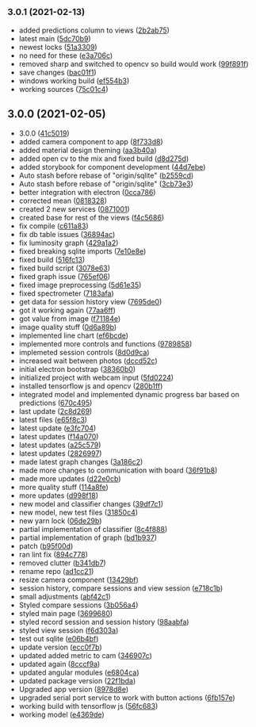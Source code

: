 ## <small>3.0.1 (2021-02-13)</small>

* added predictions column to views ([2b2ab75](https://bitbucket.org/secretcreators/desktop/commits/2b2ab75))
* latest main ([5dc70b9](https://bitbucket.org/secretcreators/desktop/commits/5dc70b9))
* newest locks ([51a3309](https://bitbucket.org/secretcreators/desktop/commits/51a3309))
* no need for these ([e3a706c](https://bitbucket.org/secretcreators/desktop/commits/e3a706c))
* removed sharp and switched to opencv so build would work ([99f891f](https://bitbucket.org/secretcreators/desktop/commits/99f891f))
* save changes ([bac01f1](https://bitbucket.org/secretcreators/desktop/commits/bac01f1))
* windows working build ([ef554b3](https://bitbucket.org/secretcreators/desktop/commits/ef554b3))
* working sources ([75c01c4](https://bitbucket.org/secretcreators/desktop/commits/75c01c4))



## 3.0.0 (2021-02-05)

* 3.0.0 ([41c5019](https://bitbucket.org/secretcreators/desktop/commits/41c5019))
* added camera component to app ([8f733d8](https://bitbucket.org/secretcreators/desktop/commits/8f733d8))
* added material design theming ([aa3b40a](https://bitbucket.org/secretcreators/desktop/commits/aa3b40a))
* added open cv to the mix and fixed build ([d8d275d](https://bitbucket.org/secretcreators/desktop/commits/d8d275d))
* added storybook for component development ([44d7ebe](https://bitbucket.org/secretcreators/desktop/commits/44d7ebe))
* Auto stash before rebase of "origin/sqlite" ([b2559cd](https://bitbucket.org/secretcreators/desktop/commits/b2559cd))
* Auto stash before rebase of "origin/sqlite" ([3cb73e3](https://bitbucket.org/secretcreators/desktop/commits/3cb73e3))
* better integration with electron ([0cca786](https://bitbucket.org/secretcreators/desktop/commits/0cca786))
* corrected mean ([0818328](https://bitbucket.org/secretcreators/desktop/commits/0818328))
* created 2 new services ([0871001](https://bitbucket.org/secretcreators/desktop/commits/0871001))
* created base for rest of the views ([f4c5686](https://bitbucket.org/secretcreators/desktop/commits/f4c5686))
* fix compile ([c611a83](https://bitbucket.org/secretcreators/desktop/commits/c611a83))
* fix db table issues ([36894ac](https://bitbucket.org/secretcreators/desktop/commits/36894ac))
* fix luminosity graph ([429a1a2](https://bitbucket.org/secretcreators/desktop/commits/429a1a2))
* fixed breaking sqlite imports ([7e10e8e](https://bitbucket.org/secretcreators/desktop/commits/7e10e8e))
* fixed build ([516fc13](https://bitbucket.org/secretcreators/desktop/commits/516fc13))
* fixed build script ([3078e63](https://bitbucket.org/secretcreators/desktop/commits/3078e63))
* fixed graph issue ([765ef06](https://bitbucket.org/secretcreators/desktop/commits/765ef06))
* fixed image preprocessing ([5d61e35](https://bitbucket.org/secretcreators/desktop/commits/5d61e35))
* fixed spectrometer ([7183afa](https://bitbucket.org/secretcreators/desktop/commits/7183afa))
* get data for session history view ([7695de0](https://bitbucket.org/secretcreators/desktop/commits/7695de0))
* got it working again ([77aa6ff](https://bitbucket.org/secretcreators/desktop/commits/77aa6ff))
* got value from image ([f71184e](https://bitbucket.org/secretcreators/desktop/commits/f71184e))
* image quality stuff ([0d6a89b](https://bitbucket.org/secretcreators/desktop/commits/0d6a89b))
* implemented line chart ([ef6bcde](https://bitbucket.org/secretcreators/desktop/commits/ef6bcde))
* implemented more controls and functions ([9789858](https://bitbucket.org/secretcreators/desktop/commits/9789858))
* implemeted session controls ([8d0d9ca](https://bitbucket.org/secretcreators/desktop/commits/8d0d9ca))
* increased wait between photos ([dccd52c](https://bitbucket.org/secretcreators/desktop/commits/dccd52c))
* initial electron bootstrap ([38360b0](https://bitbucket.org/secretcreators/desktop/commits/38360b0))
* initialized project with webcam input ([5fd0224](https://bitbucket.org/secretcreators/desktop/commits/5fd0224))
* installed tensorflow js and opencv ([280b1ff](https://bitbucket.org/secretcreators/desktop/commits/280b1ff))
* integrated model and implemented dynamic progress bar based on predictions ([670c495](https://bitbucket.org/secretcreators/desktop/commits/670c495))
* last update ([2c8d269](https://bitbucket.org/secretcreators/desktop/commits/2c8d269))
* latest files ([e65f8c3](https://bitbucket.org/secretcreators/desktop/commits/e65f8c3))
* latest update ([e3fc704](https://bitbucket.org/secretcreators/desktop/commits/e3fc704))
* latest updates ([f14a070](https://bitbucket.org/secretcreators/desktop/commits/f14a070))
* latest updates ([a25c579](https://bitbucket.org/secretcreators/desktop/commits/a25c579))
* latest updates ([2826997](https://bitbucket.org/secretcreators/desktop/commits/2826997))
* made latest graph changes ([3a186c2](https://bitbucket.org/secretcreators/desktop/commits/3a186c2))
* made more changes to communication with board ([36f91b8](https://bitbucket.org/secretcreators/desktop/commits/36f91b8))
* made more updates ([d22e0cb](https://bitbucket.org/secretcreators/desktop/commits/d22e0cb))
* more quality stuff ([114a8fe](https://bitbucket.org/secretcreators/desktop/commits/114a8fe))
* more updates ([d998f18](https://bitbucket.org/secretcreators/desktop/commits/d998f18))
* new model and classifier changes ([39df7c1](https://bitbucket.org/secretcreators/desktop/commits/39df7c1))
* new model, new test files ([31850c4](https://bitbucket.org/secretcreators/desktop/commits/31850c4))
* new yarn lock ([06de29b](https://bitbucket.org/secretcreators/desktop/commits/06de29b))
* partial implementation of classifier ([8c4f888](https://bitbucket.org/secretcreators/desktop/commits/8c4f888))
* partial implementation of graph ([bd1b937](https://bitbucket.org/secretcreators/desktop/commits/bd1b937))
* patch ([b95f00d](https://bitbucket.org/secretcreators/desktop/commits/b95f00d))
* ran lint fix ([894c778](https://bitbucket.org/secretcreators/desktop/commits/894c778))
* removed clutter ([b341db7](https://bitbucket.org/secretcreators/desktop/commits/b341db7))
* rename repo ([ad1cc21](https://bitbucket.org/secretcreators/desktop/commits/ad1cc21))
* resize camera component ([13429bf](https://bitbucket.org/secretcreators/desktop/commits/13429bf))
* session history, compare sessions and view session ([e718c1b](https://bitbucket.org/secretcreators/desktop/commits/e718c1b))
* small adjustments ([abf42c1](https://bitbucket.org/secretcreators/desktop/commits/abf42c1))
* Styled compare sessions ([3b056a4](https://bitbucket.org/secretcreators/desktop/commits/3b056a4))
* styled main page ([3699680](https://bitbucket.org/secretcreators/desktop/commits/3699680))
* styled record session and session history ([98aabfa](https://bitbucket.org/secretcreators/desktop/commits/98aabfa))
* styled view session  ([f6d303a](https://bitbucket.org/secretcreators/desktop/commits/f6d303a))
* test out sqlite ([e06b4bf](https://bitbucket.org/secretcreators/desktop/commits/e06b4bf))
* update version ([ecc0f7b](https://bitbucket.org/secretcreators/desktop/commits/ecc0f7b))
* updated added metric to cam ([346907c](https://bitbucket.org/secretcreators/desktop/commits/346907c))
* updated again ([8cccf9a](https://bitbucket.org/secretcreators/desktop/commits/8cccf9a))
* updated angular modules ([e6804ca](https://bitbucket.org/secretcreators/desktop/commits/e6804ca))
* updated package version ([22f1bda](https://bitbucket.org/secretcreators/desktop/commits/22f1bda))
* Upgraded app version ([8978d8e](https://bitbucket.org/secretcreators/desktop/commits/8978d8e))
* upgraded serial port service to work with button actions ([6fb157e](https://bitbucket.org/secretcreators/desktop/commits/6fb157e))
* working build with tensorflow js ([56fc683](https://bitbucket.org/secretcreators/desktop/commits/56fc683))
* working model ([e4369de](https://bitbucket.org/secretcreators/desktop/commits/e4369de))



